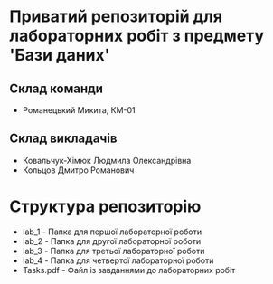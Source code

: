 # Приватий репозиторій для лабораторних робіт з предмету 'Бази даних' 

## Склад команди
- Романецький Микита, КМ-01

## Склад викладачів
- Ковальчук-Хімюк Людмила Олександрівна
- Кольцов Дмитро Романович

# Структура репозиторію
- lab_1 - Папка для першої лабораторної роботи
- lab_2 - Папка для другої лабораторної роботи
- lab_3 - Папка для третьої лабораторної роботи
- lab_4 - Папка для четвертої лабораторної роботи
- Tasks.pdf - Файл із завданнями до лабораторних робіт
